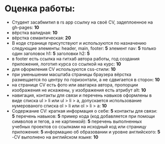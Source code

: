 # Оценка работы:
- Студент засабмитил в rs app ссылку на своё CV, задеплоенное на gh-pages: **10**
- вёрстка валидная: **10**
- вёрстка семантическая: **20**
- В коде странице присутствуют и используются по назначению следующие элементы:
    header, main, footer: **5**
    элемент nav: **5**
    только один заголовок h1: **5**
    заголовки h2: **5**
- в footer есть ссылка на гитхаб автора работы, год создания приложения, логотип курса со ссылкой на курс: **10**
- для оформления СV используются css-стили: **10**
- при уменьшении масштаба страницы браузера вёрстка размещается по центру по горизонтали, а не сдвигается в сторон: **10**
- на странице СV есть фото или аватарка автора, пропорции изображения не искажены, у изображения есть атрибут alt: **10**
- навигация, контакты для связи и перечень навыков оформлены в виде списка ul > li или ul > li > a, допускается использование нумерованого списка ol > li или ol > li > a: **10**
- Содержание CV:
    краткая информация о себе: **5**
    контакты для связи: **5**
    перечень навыков: **5**
    пример кода (код добавляется при помощи символов и тегов, а не картинкой): **5**
    перечень выполненных учебных проектов со ссылками на исходный код или страницу приложения: **5**
    информацию об образовании и уровне английского: **5**
-CV выполнено на английском языке: **10**
